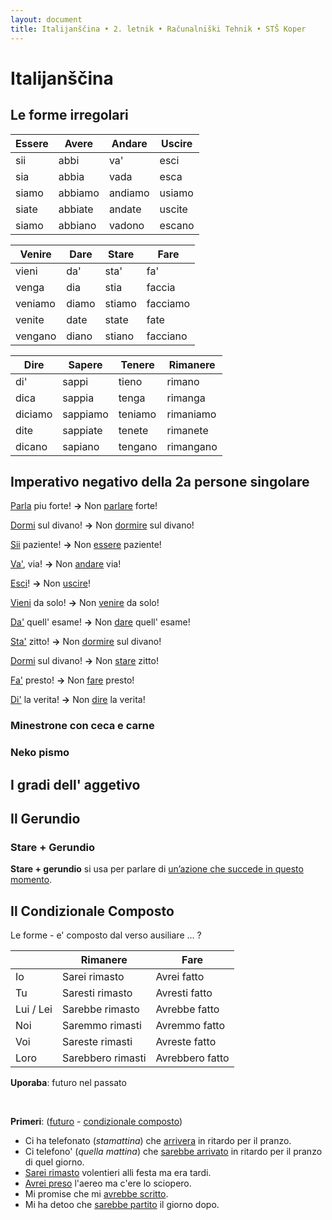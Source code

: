 ```yaml
---
layout: document
title: Italijanščina • 2. letnik • Računalniški Tehnik • STŠ Koper
---
```


# Italijanščina

## Le forme irregolari

| Essere | Avere   | Andare  | Uscire |
| ------ | ------- | ------- | ------ |
| sii    | abbi    | va'     | esci   |
| sia    | abbia   | vada    | esca   |
| siamo  | abbiamo | andiamo | usiamo |
| siate  | abbiate | andate  | uscite |
| siamo  | abbiano | vadono  | escano |



| Venire  | Dare  | Stare  | Fare     |
| ------- | ----- | ------ | -------- |
| vieni   | da'   | sta'   | fa'      |
| venga   | dia   | stia   | faccia   |
| veniamo | diamo | stiamo | facciamo |
| venite  | date  | state  | fate     |
| vengano | diano | stiano | facciano |



| Dire    | Sapere   | Tenere  | Rimanere  |
| ------- | -------- | ------- | --------- |
| di'     | sappi    | tieno   | rimano    |
| dica    | sappia   | tenga   | rimanga   |
| diciamo | sappiamo | teniamo | rimaniamo |
| dite    | sappiate | tenete  | rimanete  |
| dicano  | sapiano  | tengano | rimangano |



## Imperativo negativo della 2a persone singolare

[Parla](indigo) piu forte! **→** Non [parlare](indigo) forte!

[Dormi](indigo) sul divano! **→** Non [dormire](indigo) sul divano!

[Sii](indigo) paziente! **→** Non [essere](indigo) paziente!

[Va'](indigo), via! **→** Non [andare](indigo) via!

[Esci](indigo)! **→** Non [uscire](indigo)!

[Vieni](indigo) da solo! **→** Non [venire](indigo) da solo!

[Da'](indigo) quell' esame! **→** Non [dare](indigo) quell' esame!

[Sta'](indigo) zitto! **→** Non [dormire](indigo) sul divano!

[Dormi](indigo) sul divano! **→** Non [stare](indigo) zitto!

[Fa'](indigo) presto! **→** Non [fare](indigo) presto!

[Di'](indigo) la verita! **→** Non [dire](indigo) la verita!



### Minestrone con ceca e carne



### Neko pismo



## I gradi dell' aggetivo



## Il Gerundio



### Stare + Gerundio

**Stare + gerundio** si usa per parlare di [un’azione che succede in questo momento](pink). 



## Il Condizionale Composto

Le forme - e' composto dal verso ausiliare ... ?

|           | Rimanere          | Fare            |
| --------- | ----------------- | --------------- |
| Io        | Sarei rimasto     | Avrei fatto     |
| Tu        | Saresti rimasto   | Avresti fatto   |
| Lui / Lei | Sarebbe rimasto   | Avrebbe fatto   |
| Noi       | Saremmo rimasti   | Avremmo fatto   |
| Voi       | Sareste rimasti   | Avreste fatto   |
| Loro      | Sarebbero rimasti | Avrebbero fatto |

**Uporaba**: futuro nel passato

<br>

**Primeri**: ([futuro](pink) - [condizionale composto](highlight))

- Ci ha telefonato (*stamattina*) che [arrivera](pink) in ritardo per il pranzo.
- Ci telefono' (*quella mattina*) che [sarebbe arrivato](highlight) in ritardo per il pranzo di quel giorno.
- [Sarei rimasto](highlight) volentieri alli festa ma era tardi.
- [Avrei preso](highlight) l'aereo ma c'ere lo sciopero.
- Mi promise che mi [avrebbe scritto](highlight).
- Mi ha detoo che [sarebbe partito](highlight) il giorno dopo.